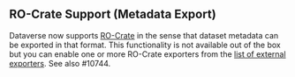 ## RO-Crate Support (Metadata Export)

Dataverse now supports [RO-Crate](https://www.researchobject.org/ro-crate/) in the sense that dataset metadata can be exported in that format. This functionality is not available out of the box but you can enable one or more RO-Crate exporters from the [list of external exporters](https://preview.guides.gdcc.io/en/develop/installation/advanced.html#inventory-of-external-exporters). See also #10744.
